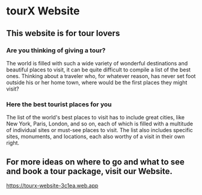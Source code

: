 
# tourX Website

## This website is for tour lovers


### Are you thinking of giving a tour?
The world is filled with such a wide variety of wonderful destinations and beautiful places to visit, it can be quite difficult to compile a list of the best ones. Thinking about a traveler who, for whatever reason, has never set foot outside his or her home town, where would be the first places they might visit?

### Here the best tourist places for you
The list of the world's best places to visit has to include great cities, like New York, Paris, London, and so on, each of which is filled with a multitude of individual sites or must-see places to visit. The list also includes specific sites, monuments, and locations, each also worthy of a visit in their own right.

## For more ideas on where to go and what to see and book a tour package, visit our Website.
https://tourx-website-3c1ea.web.app